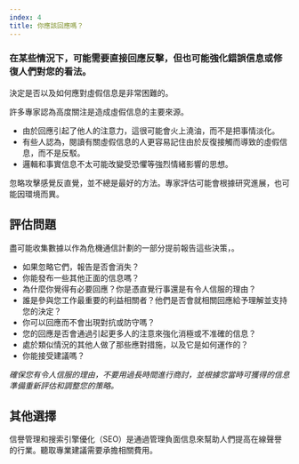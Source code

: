 ```yaml
---
index: 4
title: 你應該回應嗎？
---
```

### 在某些情況下，可能需要直接回應反擊，但也可能強化錯誤信息或修復人們對您的看法。

決定是否以及如何應對虛假信息是非常困難的。

許多專家認為高度關注是造成虛假信息的主要來源。

* 由於回應引起了他人的注意力，這很可能會火上澆油，而不是把事情淡化。
* 有些人認為，閱讀有關虛假信息的人更容易記住由於反復接觸而導致的虛假信息，而不是反駁。
* 邏輯和事實信息不太可能改變受恐懼等強烈情緒影響的思想。

忽略攻擊感覺反直覺，並不總是最好的方法。專家評估可能會根據研究進展，也可能因環境而異。

## 評估問題

盡可能收集數據以作為危機通信計劃的一部分提前報告這些決策，。

* 如果忽略它們，報告是否會消失？
* 你能發布一些其他正面的信息嗎？
* 為什麼你覺得有必要回應？你是憑直覺行事還是有令人信服的理由？
* 誰是參與您工作最重要的利益相關者？他們是否會就相關回應給予理解並支持您的決定？
* 你可以回應而不會出現對抗或防守嗎？
* 您的回應是否會通過引起更多人的注意來強化消極或不准確的信息？
* 處於類似情況的其他人做了那些應對措施，以及它是如何運作的？
* 你能接受建議嗎？

*確保您有令人信服的理由，不要用過長時間進行商討，並根據您當時可獲得的信息準備重新評估和調整您的策略。*

## 其他選擇

信譽管理和搜索引擎優化（SEO）是通過管理負面信息來幫助人們提高在線聲譽的行業。聽取專業建議需要承擔相關費用。